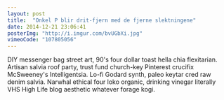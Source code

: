```yaml
---
layout: post
title:  "Onkel P blir drit-fjern med de fjerne slektningene"
date: 2014-12-21 23:06:41
posterImg: "http://i.imgur.com/bvUGbXi.jpg"
vimeoCode: "107805056"
---
```


DIY messenger bag street art, 90's four dollar toast hella chia flexitarian. Artisan salvia roof party, trust fund church-key Pinterest crucifix McSweeney's Intelligentsia. Lo-fi Godard synth, paleo keytar cred raw denim salvia. Narwhal ethical four loko organic, drinking vinegar literally VHS High Life blog aesthetic whatever forage kogi.